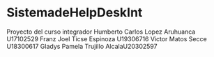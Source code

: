 # SistemadeHelpDeskInt
Proyecto del curso integrador
Humberto Carlos Lopez Aruhuanca U17102529
Franz Joel Ticse Espinoza U19306716
Victor Matos Secce U18300617
Gladys Pamela Trujillo AlcalaU20302597

